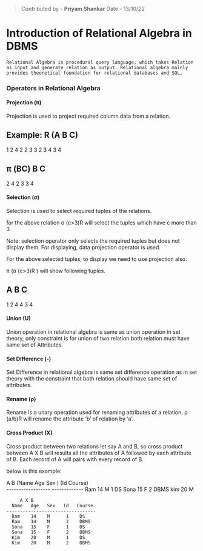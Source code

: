 >Contributed by - **Priyam Shankar**
>Date - 13/10/22

# Introduction of Relational Algebra in DBMS
	Relational Algebra is procedural query language, which takes Relation as input and generate relation as output. Relational algebra mainly provides theoretical foundation for relational databases and SQL.

### Operators in Relational Algebra
#### Projection (π)
Projection is used to project required column data from a relation.

**Example:**
   R 
  (A  B  C)    
  ----------
   1  2  4
   2  2  3
   3  2  3
   4  3  4

   π (BC) 
   B  C
   -----
   2  4
   2  3
   3  4

#### Selection (σ)
Selection is used to select required tuples of the relations.

for the above relation
σ (c>3)R
will select the tuples which have c more than 3.

Note: selection operator only selects the required tuples but does not display them. For displaying, data projection operator is used.

For the above selected tuples, to display we need to use projection also.

 π (σ (c>3)R ) will show following tuples.

   A  B  C
   -------
   1  2  4
   4  3  4

#### Union (U)
Union operation in relational algebra is same as union operation in set theory, only constraint is for union of two relation both relation must have same set of Attributes.

#### Set Difference (-)
Set Difference in relational algebra is same set difference operation as in set theory with the constraint that both relation should have same set of attributes.

 

#### Rename (ρ)
Rename is a unary operation used for renaming attributes of a relation.
ρ (a/b)R will rename the attribute ‘b’ of relation by ‘a’.

 

#### Cross Product (X)

Cross product between two relations let say A and B, so cross product between A X B will results all the attributes of A followed by each attribute of B. Each record of A will pairs with every record of B.
	
below is this example:

   A                                  B
    (Name   Age  Sex )                (Id   Course)  
    ------------------                -------------
    Ram    14   M                      1     DS
    Sona   15   F                      2     DBMS
    kim    20   M

	     A X B
	  Name   Age   Sex   Id   Course
	---------------------------------
	  Ram    14    M      1    DS
	  Ram    14    M      2    DBMS
	  Sona   15    F      1    DS
	  Sona   15    F      2    DBMS
	  Kim    20    M      1    DS
  	  Kim    20    M      2    DBMS

